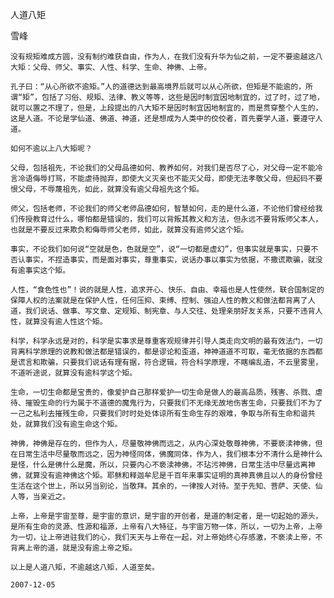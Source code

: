 人道八矩

雪峰


    没有规矩难成方圆，没有制约难获自由，作为人，在我们没有升华为仙之前，一定不要逾越这八大矩：父母、师父、事实、人性、科学、生命、神佛、上帝。

    孔子曰：“从心所欲不逾矩。”人的道德达到最高境界后就可以从心所欲，但矩是不能逾的，所谓“矩”，包括了习俗、规矩、法律、教义等等，这些是因时制宜因地制宜的，过了时，过了地，就可以置之不理了，但是，上段提出的八大矩不是因时制宜因地制宜的，而是贯穿整个人生的，这是人道。不论是学仙道、佛道、神道，还是想成为人类中的佼佼者，首先要学人道，要遵守人道。

    如何不逾以上八大矩呢？

    父母，包括祖先，不论我们的父母品德如何、教养如何，对我们是否尽了心，对父母一定不能冷言冷语侮辱打骂，不能虐待抛弃，即使大义灭亲也不能灭父母，即使无法孝敬父母，但起码不要恨父母，不辱蔑祖先，如此，就算没有逾父母祖先这个矩。

    师父，包括老师，不论我们的师父老师品德如何，智慧如何，走的是什么道，不论他们曾经给我们传授教育过什么，哪怕都是错误的，我们可以背叛其教义和方法，但永远不要背叛师父本人，也就是不要反过来欺负和侮辱师父老师，如此，就算没有逾师父这个矩。

    事实，不论我们如何说“空就是色，色就是空”，说“一切都是虚幻”，但事实就是事实，只要不否认事实，不捏造事实，而是面对事实，尊重事实，说话办事以事实为依据，不撒谎欺骗，就没有逾事实这个矩。

    人性，“食色性也”！说的就是人性，追求开心、快乐、自由、幸福也是人性使然，联合国制定的保障人权的法案就是在保护人性，任何压抑、束缚、控制、强迫人性的教义和做法都背离了人道，我们说话、做事、写文章、定规矩、制宪章、与人交往、处理亲朋好友关系，只要不违背人性，就算没有逾人性这个矩。

    科学，科学永远是对的，科学是实事求是尊重客观规律并引导人类走向文明的最有效法门，一切背离科学原理的说教和做法都是错误的，都是谬论和歪道，神神道道不可取，毫无依据的东西都是谎言和欺骗，只要我们说话有理有据，符合逻辑，符合科学原理，不瞎编乱造，不云里雾里，不道听途说，就算没有逾科学这个矩。

    生命，一切生命都是宝贵的，像爱护自己那样爱护一切生命是做人的最高品质，残害、杀戮、虐待、摧毁生命的行为属于不道德的魔鬼行为，只要我们不无缘无故地伤害生命，只要我们不为了一己之私利去摧残生命，只要我们时时处处体谅所有生命生存的艰难，争取与所有生命和谐共处，就算我们没有逾生命这个矩。

    神佛，神佛是存在的，但作为人，尽量敬神佛而远之，从内心深处敬尊神佛，不要亵渎神佛，但在日常生活中尽量敬而远之，因为神怪同体，佛魔同体，作为人，我们根本分不清什么是神什么是怪，什么是佛什么是魔，所以，只要内心不亵渎神佛，不玷污神佛，日常生活中尽量远离神佛，就算没有逾神佛这个矩。耶稣和释迦牟尼是千百年来事实证明的真神真佛且以人的身份曾经生活在这个世上，所以另当别论，当敬拜。其余的，一律按人对待。至于先知、菩萨、天使、仙人等，当亲近之。

    上帝，上帝是宇宙至尊，是宇宙的意识，是宇宙的开创者，是道的制定者，是一切起始的源头，是所有生命的灵源、性源和福源，上帝有八大特征，与宇宙万物一体，所以，一切为上帝，上帝为一切，让上帝进驻我们的心，我们天天与上帝在一起，对上帝始终心存感激，不亵渎上帝，不背离上帝的道，就是没有逾上帝之矩。

    以上是人道八矩，不逾越这八矩，人道至矣。

    2007-12-05




